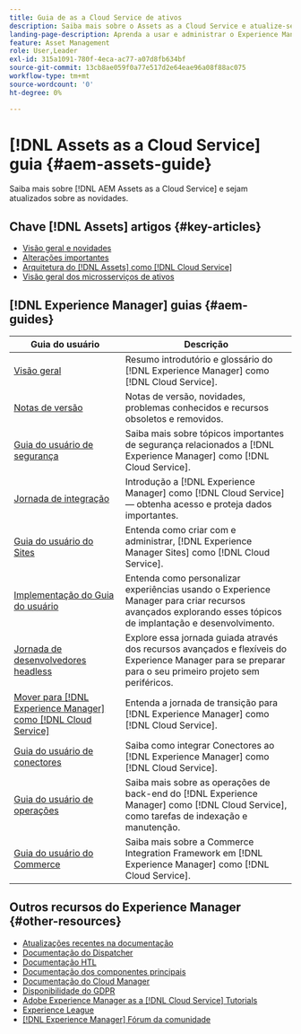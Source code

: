 ```yaml
---
title: Guia de as a Cloud Service de ativos
description: Saiba mais sobre o Assets as a Cloud Service e atualize-se sobre as novidades.
landing-page-description: Aprenda a usar e administrar o Experience Manager Assets as a Cloud Service.
feature: Asset Management
role: User,Leader
exl-id: 315a1091-780f-4eca-ac77-a07d8fb634bf
source-git-commit: 13cb8ae059f0a77e517d2e64eae96a08f88ac075
workflow-type: tm+mt
source-wordcount: '0'
ht-degree: 0%

---
```


# [!DNL Assets as a Cloud Service] guia {#aem-assets-guide}

Saiba mais sobre [!DNL AEM Assets as a Cloud Service] e sejam atualizados sobre as novidades.

## Chave [!DNL Assets] artigos {#key-articles}

* [Visão geral e novidades](overview.md)
* [Alterações importantes](/help/assets/assets-cloud-changes.md)
* [Arquitetura do [!DNL Assets] como [!DNL Cloud Service]](architecture.md)
* [Visão geral dos microsserviços de ativos](/help/assets/asset-microservices-overview.md)

## [!DNL Experience Manager] guias {#aem-guides}

| Guia do usuário | Descrição |
|---|---|
| [Visão geral](/help/overview/home.md) | Resumo introdutório e glossário do [!DNL Experience Manager] como [!DNL Cloud Service]. |
| [Notas de versão](/help/release-notes/home.md) | Notas de versão, novidades, problemas conhecidos e recursos obsoletos e removidos. |
| [Guia do usuário de segurança](/help/security/home.md) | Saiba mais sobre tópicos importantes de segurança relacionados a [!DNL Experience Manager] como [!DNL Cloud Service]. |
| [Jornada de integração](/help/journey-onboarding/overview.md) | Introdução a [!DNL Experience Manager] como [!DNL Cloud Service] — obtenha acesso e proteja dados importantes. |
| [Guia do usuário do Sites](/help/sites-cloud/home.md) | Entenda como criar com e administrar, [!DNL Experience Manager Sites] como [!DNL Cloud Service]. |
| [Implementação do Guia do usuário](/help/implementing/home.md) | Entenda como personalizar experiências usando o Experience Manager para criar recursos avançados explorando esses tópicos de implantação e desenvolvimento. |
| [Jornada de desenvolvedores headless](/help/journey-headless/developer/overview.md) | Explore essa jornada guiada através dos recursos avançados e flexíveis do Experience Manager para se preparar para o seu primeiro projeto sem periféricos. |
| [Mover para [!DNL Experience Manager] como [!DNL Cloud Service]](/help/journey-migration/getting-started.md) | Entenda a jornada de transição para [!DNL Experience Manager] como [!DNL Cloud Service]. |
| [Guia do usuário de conectores](/help/connectors/home.md) | Saiba como integrar Conectores ao [!DNL Experience Manager] como [!DNL Cloud Service]. |
| [Guia do usuário de operações](/help/operations/home.md) | Saiba mais sobre as operações de back-end do [!DNL Experience Manager] como [!DNL Cloud Service], como tarefas de indexação e manutenção. |
| [Guia do usuário do Commerce](/help/commerce-cloud/home.md) | Saiba mais sobre a Commerce Integration Framework em [!DNL Experience Manager] como [!DNL Cloud Service]. |

## Outros recursos do Experience Manager {#other-resources}

* [Atualizações recentes na documentação](https://experienceleague.adobe.com/docs/experience-manager-release-information/aem-release-updates/doc-updates/documentation-updates.html#aem-as-a-cloud-service)
* [Documentação do Dispatcher](/help/implementing/dispatcher/overview.md)
* [Documentação HTL](https://experienceleague.adobe.com/docs/experience-manager-htl/using/overview.html?lang=pt-BR)
* [Documentação dos componentes principais](https://experienceleague.adobe.com/docs/experience-manager-core-components/using/introduction.html?lang=pt-BR)
* [Documentação do Cloud Manager](https://experienceleague.adobe.com/docs/experience-manager-cloud-manager/using/introduction-to-cloud-manager.html?lang=pt-BR)
* [Disponibilidade do GDPR](/help/compliance/data-privacy-and-protection-readiness/aem-readiness.md)
* [Adobe Experience Manager as a [!DNL Cloud Service] Tutorials](https://experienceleague.adobe.com/docs/experience-manager-learn/cloud-service/overview.html?lang=pt-BR)
* [Experience League](https://experienceleague.adobe.com/?promoid=K42KVXHD&amp;mv=other#recommended/solutions/experience-manager)
* [[!DNL Experience Manager] Fórum da comunidade](https://experienceleaguecommunities.adobe.com/t5/adobe-experience-manager/ct-p/adobe-experience-manager-community)
